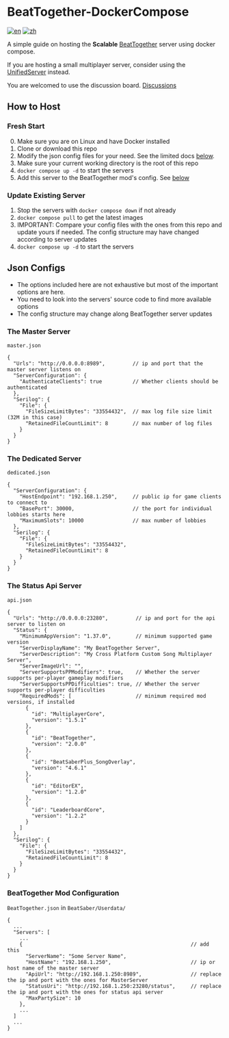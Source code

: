 # BeatTogether-DockerCompose
[![en](https://img.shields.io/badge/lang-en-blue.svg?style=for-the-badge)](/README.md)
[![zh](https://img.shields.io/badge/语言-中文-red.svg?style=for-the-badge)](/README.zh.md)

A simple guide on hosting the **Scalable** [BeatTogether](https://github.com/BeatTogether) server using docker compose.

If you are hosting a small multiplayer server, consider using the [UnifiedServer](https://github.com/BeatTogether/BeatTogether.UnifiedServer) instead.

You are welcomed to use the discussion board. [Discussions](https://github.com/qe201020335/BeatTogether-DockerCompose/discussions)

## How to Host
### Fresh Start
  0. Make sure you are on Linux and have Docker installed
  1. Clone or download this repo
  2. Modify the json config files for your need. See the limited docs [below](#json-configs).
  3. Make sure your current working directory is the root of this repo
  4. `docker compose up -d` to start the servers
  5. Add this server to the BeatTogether mod's config. See [below](#beattogether-mod-configuration)

### Update Existing Server
  1. Stop the servers with `docker compose down` if not already
  2. `docker compose pull` to get the latest images
  3. IMPORTANT: Compare your config files with the ones from this repo and update yours if needed. The config structure may have changed according to server updates
  4. `docker compose up -d` to start the servers

## Json Configs
 - The options included here are not exhaustive but most of the important options are here. 
 - You need to look into the servers' source code to find more available options
 - The config structure may change along BeatTogether server updates

### The Master Server 
`master.json`
```
{
  "Urls": "http://0.0.0.0:8989",         // ip and port that the master server listens on
  "ServerConfiguration": {
    "AuthenticateClients": true          // Whether clients should be authenticated
  },
  "Serilog": {
    "File": {
      "FileSizeLimitBytes": "33554432",  // max log file size limit (32M in this case)
      "RetainedFileCountLimit": 8        // max number of log files 
    }
  }
}
```

### The Dedicated Server 
`dedicated.json`
```
{
  "ServerConfiguration": {
    "HostEndpoint": "192.168.1.250",     // public ip for game clients to connect to
    "BasePort": 30000,                   // the port for individual lobbies starts here
    "MaximumSlots": 10000                // max number of lobbies 
  },
  "Serilog": {
    "File": {
      "FileSizeLimitBytes": "33554432",
      "RetainedFileCountLimit": 8
    }
  }
}
```

### The Status Api Server 
`api.json`
```
{
  "Urls": "http://0.0.0.0:23280",         // ip and port for the api server to listen on    
  "Status": {
    "MinimumAppVersion": "1.37.0",        // minimum supported game version
    "ServerDisplayName": "My BeatTogether Server",
    "ServerDescription": "My Cross Platform Custom Song Multiplayer Server",
    "ServerImageUrl": "",
    "ServerSupportsPPModifiers": true,    // Whether the server supports per-player gameplay modifiers
    "ServerSupportsPPDifficulties": true, // Whether the server supports per-player difficulties
    "RequiredMods": [                     // minimum required mod versions, if installed
      {
        "id": "MultiplayerCore",
        "version": "1.5.1"
      },
      {
        "id": "BeatTogether",
        "version": "2.0.0"
      },
      {
        "id": "BeatSaberPlus_SongOverlay",
        "version": "4.6.1"
      },
      {
        "id": "EditorEX",
        "version": "1.2.0"
      },
      {
        "id": "LeaderboardCore",
        "version": "1.2.2"
      }
    ]
  },
  "Serilog": {
    "File": {
      "FileSizeLimitBytes": "33554432",
      "RetainedFileCountLimit": 8
    }
  }
}
```

### BeatTogether Mod Configuration
`BeatTogether.json` in `BeatSaber/Userdata/`
```
{
  ...
  "Servers": [
    ...
    {                                                       // add this
      "ServerName": "Some Server Name",
      "HostName": "192.168.1.250",                          // ip or host name of the master server
      "ApiUrl": "http://192.168.1.250:8989",                // replace the ip and port with the ones for MasterServer
      "StatusUri": "http://192.168.1.250:23280/status",     // replace the ip and port with the ones for status api server
      "MaxPartySize": 10
    },
    ...
  ]
  ...
}
```
